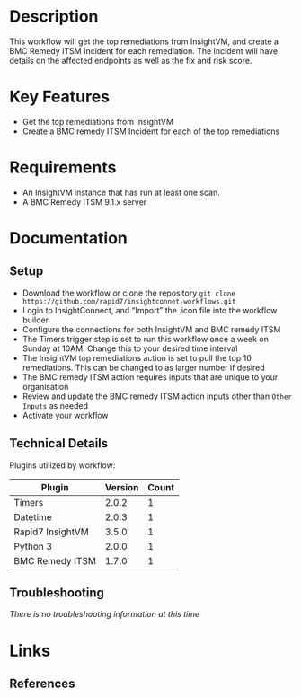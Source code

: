 # Description

This workflow will get the top remediations from InsightVM, and create a BMC Remedy ITSM Incident for each remediation. The Incident will have details on the affected endpoints as well as the fix and risk score.

# Key Features

* Get the top remediations from InsightVM
* Create a BMC remedy ITSM Incident for each of the top remediations

# Requirements

* An InsightVM instance that has run at least one scan. 
* A BMC Remedy ITSM 9.1.x server

# Documentation

## Setup

* Download the workflow or clone the repository `git clone https://github.com/rapid7/insightconnet-workflows.git`
* Login to InsightConnect, and “Import” the .icon file into the workflow builder
* Configure the connections for both InsightVM and BMC remedy ITSM
* The Timers trigger step is set to run this workflow once a week on Sunday at 10AM. Change this to your desired time interval
* The InsightVM top remediations action is set to pull the top 10 remediations. This can be changed to as larger number if desired
* The BMC remedy ITSM action requires inputs that are unique to your organisation
* Review and update the BMC remedy ITSM action inputs other than `Other Inputs` as needed
* Activate your workflow


## Technical Details

Plugins utilized by workflow:

|Plugin|Version|Count|
|----|----|--------|
|Timers|2.0.2|1|
|Datetime|2.0.3|1|
|Rapid7 InsightVM|3.5.0|1|
|Python 3|2.0.0|1|
|BMC Remedy ITSM|1.7.0|1|

## Troubleshooting

_There is no troubleshooting information at this time_
# Links

## References
